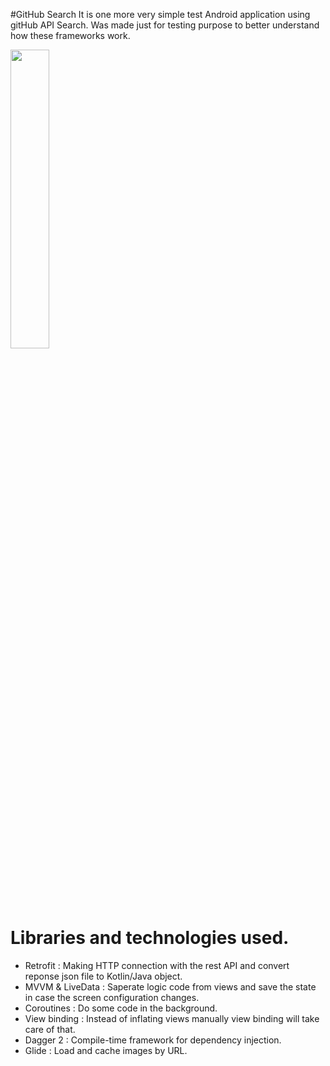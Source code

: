 #GitHub Search
It is one more very simple test Android application using gitHub API Search. 
Was made just for testing purpose to better understand how these frameworks work.



<img src="https://user-images.githubusercontent.com/48939805/184575765-f7aefae0-09a1-45d0-a670-defc9269170c.png" width=35% height=35%>


# Libraries and technologies used.
- Retrofit : Making HTTP connection with the rest API and convert reponse json file to Kotlin/Java object.
- MVVM & LiveData : Saperate logic code from views and save the state in case the screen configuration changes.
- Coroutines : Do some code in the background.
- View binding : Instead of inflating views manually view binding will take care of that.
- Dagger 2 : Compile-time framework for dependency injection.
- Glide : Load and cache images by URL.
